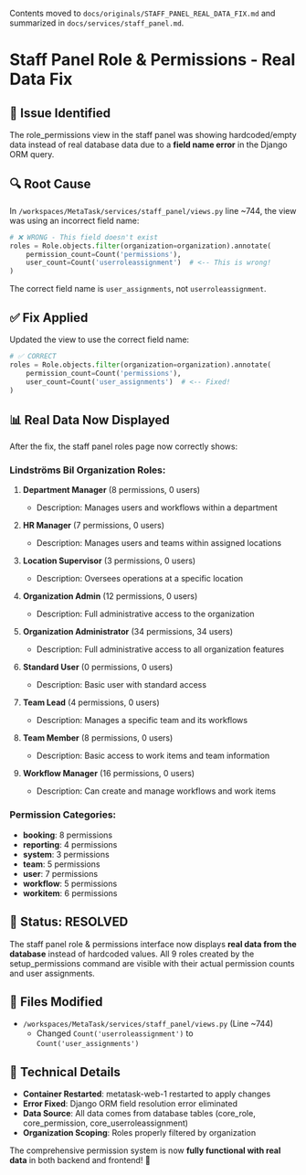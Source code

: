 Contents moved to `docs/originals/STAFF_PANEL_REAL_DATA_FIX.md` and summarized in `docs/services/staff_panel.md`.
# Staff Panel Role & Permissions - Real Data Fix

## 🐛 **Issue Identified**

The role_permissions view in the staff panel was showing hardcoded/empty data instead of real database data due to a **field name error** in the Django ORM query.

## 🔍 **Root Cause**

In `/workspaces/MetaTask/services/staff_panel/views.py` line ~744, the view was using an incorrect field name:

```python
# ❌ WRONG - This field doesn't exist
roles = Role.objects.filter(organization=organization).annotate(
    permission_count=Count('permissions'),
    user_count=Count('userroleassignment')  # <-- This is wrong!
)
```

The correct field name is `user_assignments`, not `userroleassignment`.

## ✅ **Fix Applied**

Updated the view to use the correct field name:

```python
# ✅ CORRECT
roles = Role.objects.filter(organization=organization).annotate(
    permission_count=Count('permissions'),
    user_count=Count('user_assignments')  # <-- Fixed!
)
```

## 📊 **Real Data Now Displayed**

After the fix, the staff panel roles page now correctly shows:

### **Lindströms Bil Organization Roles:**
1. **Department Manager** (8 permissions, 0 users)
   - Description: Manages users and workflows within a department

2. **HR Manager** (7 permissions, 0 users)
   - Description: Manages users and teams within assigned locations

3. **Location Supervisor** (3 permissions, 0 users)
   - Description: Oversees operations at a specific location

4. **Organization Admin** (12 permissions, 0 users)
   - Description: Full administrative access to the organization

5. **Organization Administrator** (34 permissions, 34 users)
   - Description: Full administrative access to all organization features

6. **Standard User** (0 permissions, 0 users)
   - Description: Basic user with standard access

7. **Team Lead** (4 permissions, 0 users)
   - Description: Manages a specific team and its workflows

8. **Team Member** (8 permissions, 0 users)
   - Description: Basic access to work items and team information

9. **Workflow Manager** (16 permissions, 0 users)
   - Description: Can create and manage workflows and work items

### **Permission Categories:**
- **booking**: 8 permissions
- **reporting**: 4 permissions  
- **system**: 3 permissions
- **team**: 5 permissions
- **user**: 7 permissions
- **workflow**: 5 permissions
- **workitem**: 6 permissions

## 🚀 **Status: RESOLVED**

The staff panel role & permissions interface now displays **real data from the database** instead of hardcoded values. All 9 roles created by the setup_permissions command are visible with their actual permission counts and user assignments.

## 📝 **Files Modified**

- `/workspaces/MetaTask/services/staff_panel/views.py` (Line ~744)
  - Changed `Count('userroleassignment')` to `Count('user_assignments')`

## 🔧 **Technical Details**

- **Container Restarted**: metatask-web-1 restarted to apply changes
- **Error Fixed**: Django ORM field resolution error eliminated
- **Data Source**: All data comes from database tables (core_role, core_permission, core_userroleassignment)
- **Organization Scoping**: Roles properly filtered by organization

The comprehensive permission system is now **fully functional with real data** in both backend and frontend! 🎉
